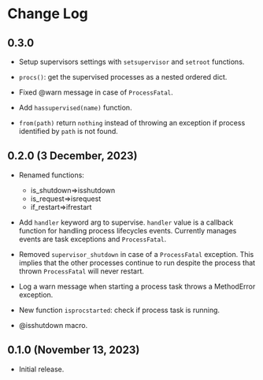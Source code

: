 # Change Log

## 0.3.0

- Setup supervisors settings with `setsupervisor` and `setroot` functions.

- `procs()`: get the supervised processes as a nested ordered dict.

- Fixed @warn message in case of `ProcessFatal`.

- Add `hassupervised(name)` function.

- `from(path)` return `nothing` instead of throwing an exception if process identified by `path` is not found.  

## 0.2.0 (3 December, 2023)

- Renamed functions:
  - is_shutdown=>isshutdown
  - is_request=>isrequest
  - if_restart=>ifrestart

- Add `handler` keyword arg to supervise. `handler` value is a callback function for handling process lifecycles events. Currently manages events are task exceptions and `ProcessFatal`.
  
- Removed `supervisor_shutdown` in case of a `ProcessFatal` exception. This implies that the other processes continue to run despite the process that thrown `ProcessFatal` will never restart.

- Log a warn message when starting a process task throws a MethodError exception.

- New function `isprocstarted`: check if process task is running.
  
- @isshutdown macro.

## 0.1.0 (November 13, 2023)

- Initial release.
